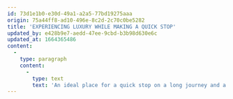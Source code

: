 ```yaml
---
id: 73d1e1b0-e30d-49a1-a2a5-77bd19275aaa
origin: 75a44ff8-ad10-496e-8c2d-2c70c0be5282
title: 'EXPERIENCING LUXURY WHILE MAKING A QUICK STOP'
updated_by: e428b9e7-aedd-47ee-9cbd-b3b98d630e6c
updated_at: 1664365486
content:
  -
    type: paragraph
    content:
      -
        type: text
        text: 'An ideal place for a quick stop on a long journey and a good rest in exquisitely furnished rooms. A top business choice as well as an excellent starting point for exploring the Karst region and the sights in the surrounding area.'
---
```

